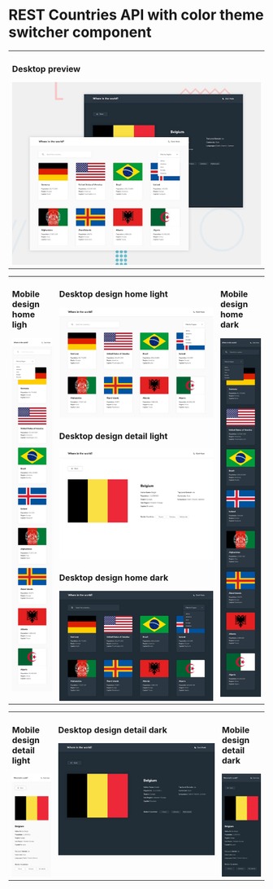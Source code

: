 # REST Countries API with color theme switcher component

<table>
  <tr>
    <td>
      <h3> Desktop preview </h3>
      <img src="./assets/design/desktop-preview.jpg" />
    </td>
  </tr>
</table>
<table>
  <tr valign="top">
    <td>
      <h3> Mobile design home ligh </h3>
      <img src="./assets/design/mobile-design-home-light.jpg" />
    </td>
    <td width="63%">
      <h3> Desktop design home light </h3>
      <img src="./assets/design/desktop-design-home-light.jpg" />
      <h3> Desktop design detail light </h3>
      <img src="./assets/design/desktop-design-detail-light.jpg" />
      <h3> Desktop design home dark </h3>
      <img src="./assets/design/desktop-design-home-dark.jpg" />
    </td>
    <td>
      <h3> Mobile design home dark </h3>
      <img src="./assets/design/mobile-design-home-dark.jpg" />
    </td>
  </tr> 
</table>
<table>
  <tr valign="top">
    <td>
      <h3> Mobile design detail light </h3>
      <img src="./assets/design/mobile-design-detail-light.jpg" />
    </td>
    <td width="64%">
      <h3> Desktop design detail dark </h3>
      <img src="./assets/design/desktop-design-detail-dark.jpg" />
    </td>
    <td>
      <h3> Mobile design detail dark </h3>
      <img src="./assets/design/mobile-design-detail-dark.jpg" />
    </td>
  </tr> 
</table>
